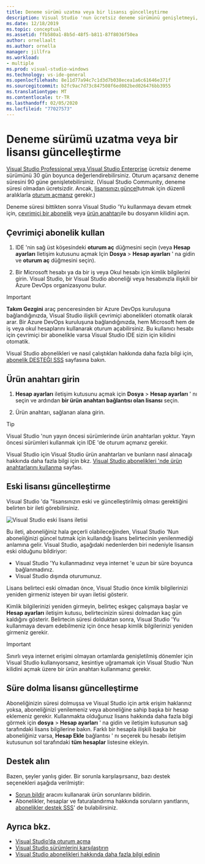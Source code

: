 ```yaml
---
title: Deneme sürümü uzatma veya bir lisansı güncelleştirme
description: Visual Studio 'nun ücretsiz deneme sürümünü genişletmeyi, çevrimiçi bir abonelik veya ürün anahtarını kullanarak Visual Studio 'Yu nasıl kilitleyeceğinizi ve eski veya süresi dolmuş bir lisansı güncelleştirmeyi öğrenin.
ms.date: 12/18/2019
ms.topic: conceptual
ms.assetid: ffb580a1-8b5d-48f5-b811-87f8036f50ea
author: ornellaalt
ms.author: ornella
manager: jillfra
ms.workload:
- multiple
ms.prod: visual-studio-windows
ms.technology: vs-ide-general
ms.openlocfilehash: 8e11d77a94c7c1d3d7b038ecea1a6c61646e371f
ms.sourcegitcommit: b2fc9ac7d73c847508f6ed082bed026476bb3955
ms.translationtype: MT
ms.contentlocale: tr-TR
ms.lasthandoff: 02/05/2020
ms.locfileid: "77027573"
---
```

# <a name="extend-a-trial-version-or-update-a-license"></a>Deneme sürümü uzatma veya bir lisansı güncelleştirme

[Visual Studio Professional veya Visual Studio Enterprise](https://visualstudio.microsoft.com/vs/compare/) ücretsiz deneme sürümünü 30 gün boyunca değerlendirebilirsiniz. Oturum açarsanız deneme süresini 90 güne genişletebilirsiniz. (Visual Studio Community, deneme süresi olmadan ücretsizdir. Ancak, [lisansınızı güncel](#update-a-stale-license)tutmak için düzenli aralıklarla [oturum açmanız](signing-in-to-visual-studio.md) gerekir.)

Deneme süresi bittikten sonra Visual Studio 'Yu kullanmaya devam etmek için, [çevrimiçi bir abonelik](#use-an-online-subscription) veya [ürün anahtarı](#enter-a-product-key)ile bu dosyanın kilidini açın.

## <a name="use-an-online-subscription"></a>Çevrimiçi abonelik kullan

1. IDE 'nin sağ üst köşesindeki **oturum aç** düğmesini seçin (veya **Hesap ayarları** Iletişim kutusunu açmak Için **Dosya** > **Hesap ayarları** ' na gidin ve **oturum aç** düğmesini seçin).

1. Bir Microsoft hesabı ya da bir iş veya Okul hesabı için kimlik bilgilerini girin. Visual Studio, bir Visual Studio aboneliği veya hesabınızla ilişkili bir Azure DevOps organizasyonu bulur.

> [!IMPORTANT]
> **Takım Gezgini** araç penceresinden bir Azure DevOps kuruluşuna bağlandığınızda, Visual Studio ilişkili çevrimiçi abonelikleri otomatik olarak arar. Bir Azure DevOps kuruluşuna bağlandığınızda, hem Microsoft hem de iş veya okul hesaplarını kullanarak oturum açabilirsiniz. Bu kullanıcı hesabı için çevrimiçi bir abonelikle varsa Visual Studio IDE sizin için kilidini otomatik.

Visual Studio abonelikleri ve nasıl çalıştıkları hakkında daha fazla bilgi için, [abonelik DESTEĞI SSS](https://visualstudio.microsoft.com/subscriptions/support/) sayfasına bakın.

## <a name="enter-a-product-key"></a>Ürün anahtarı girin

1. **Hesap ayarları** iletişim kutusunu açmak için **Dosya** > **Hesap ayarları** ' nı seçin ve ardından **bir ürün anahtarı bağlantısı olan lisansı** seçin.

1. Ürün anahtarı, sağlanan alana girin.

> [!TIP]
> Visual Studio 'nun yayın öncesi sürümlerinde ürün anahtarları yoktur. Yayın öncesi sürümleri kullanmak için IDE 'de oturum açmanız gerekir.

Visual Studio için Visual Studio ürün anahtarları ve bunların nasıl alınacağı hakkında daha fazla bilgi için bkz. [Visual Studio abonelikleri 'nde ürün anahtarlarını kullanma](/visualstudio/subscriptions/product-keys) sayfası.

## <a name="update-a-stale-license"></a>Eski lisansı güncelleştirme

Visual Studio 'da "lisansınızın eski ve güncelleştirilmiş olması gerektiğini belirten bir ileti görebilirsiniz.

![Visual Studio eski lisans iletisi](../ide/media/vs2017_stale-license.png)

Bu ileti, aboneliğiniz hala geçerli olabileceğinden, Visual Studio 'Nun aboneliğinizi güncel tutmak için kullandığı lisans belirtecinin yenilenmediği anlamına gelir. Visual Studio, aşağıdaki nedenlerden biri nedeniyle lisansın eski olduğunu bildiriyor:

* Visual Studio 'Yu kullanmadınız veya internet 'e uzun bir süre boyunca bağlanmadınız.
* Visual Studio dışında oturumunuz.

Lisans belirteci eski olmadan önce, Visual Studio önce kimlik bilgilerinizi yeniden girmeniz isteyen bir uyarı iletisi gösterir.

Kimlik bilgilerinizi yeniden girmeyin, belirteç eskgeç çalışmaya başlar ve **Hesap ayarları** iletişim kutusu, belirtecinizin süresi dolmadan kaç gün kaldığını gösterir. Belirtecin süresi dolduktan sonra, Visual Studio 'Yu kullanmaya devam edebilmeniz için önce hesap kimlik bilgilerinizi yeniden girmeniz gerekir.

> [!Important]
> Sınırlı veya internet erişimi olmayan ortamlarda genişletilmiş dönemler için Visual Studio kullanıyorsanız, kesintiye uğramamak için Visual Studio 'Nun kilidini açmak üzere bir ürün anahtarı kullanmanız gerekir.

## <a name="update-an-expired-license"></a>Süre dolma lisansı güncelleştirme

Aboneliğinizin süresi dolmuşsa ve Visual Studio için artık erişim haklarınız yoksa, aboneliğinizi yenilemeniz veya aboneliğine sahip başka bir hesap eklemeniz gerekir. Kullanmakta olduğunuz lisans hakkında daha fazla bilgi görmek için **dosya** > **Hesap ayarları** ' na gidin ve iletişim kutusunun sağ tarafındaki lisans bilgilerine bakın. Farklı bir hesapla ilişkili başka bir aboneliğiniz varsa, **Hesap Ekle** bağlantısı ' nı seçerek bu hesabı iletişim kutusunun sol tarafındaki **tüm hesaplar** listesine ekleyin.

## <a name="get-support"></a>Destek alın

Bazen, şeyler yanlış gider. Bir sorunla karşılaşırsanız, bazı destek seçenekleri aşağıda verilmiştir:

* [Sorun bildir](how-to-report-a-problem-with-visual-studio.md) aracını kullanarak ürün sorunlarını bildirin.
* Abonelikler, hesaplar ve faturalandırma hakkında soruların yanıtlarını, [abonelikler destek SSS](https://visualstudio.microsoft.com/subscriptions/support/)' de bulabilirsiniz.

## <a name="see-also"></a>Ayrıca bkz.

* [Visual Studio’da oturum açma](../ide/signing-in-to-visual-studio.md)
* [Visual Studio sürümlerini karşılaştırın](https://visualstudio.microsoft.com/vs/compare/)
* [Visual Studio abonelikleri hakkında daha fazla bilgi edinin](/visualstudio/subscriptions/)
